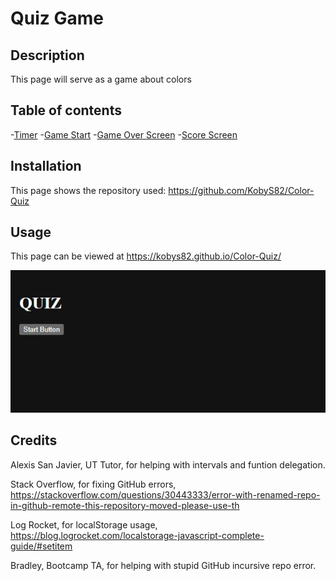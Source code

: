 # Quiz Game

## Description

This page will serve as a game about colors

## Table of contents

-[Timer](#timer)
-[Game Start](#game)
-[Game Over Screen](#gameOver)
-[Score Screen](#scores)


## Installation

This page shows the repository used: https://github.com/KobyS82/Color-Quiz


## Usage

This page can be viewed at https://kobys82.github.io/Color-Quiz/

![screenshot of content](./Assets/images/Color-Quiz.jpg "This is a screenshot of the content") 


## Credits

Alexis San Javier, UT Tutor, for helping with intervals and funtion delegation.

Stack Overflow, for fixing GitHub errors, https://stackoverflow.com/questions/30443333/error-with-renamed-repo-in-github-remote-this-repository-moved-please-use-th

Log Rocket, for localStorage usage, https://blog.logrocket.com/localstorage-javascript-complete-guide/#setitem

Bradley, Bootcamp TA, for helping with stupid GitHub incursive repo error.

